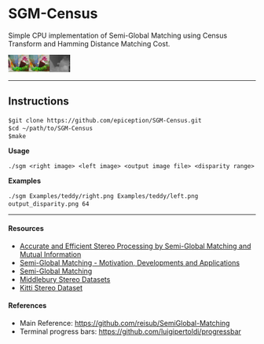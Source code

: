 SGM-Census
==========

Simple CPU implementation of Semi-Global Matching using Census Transform and Hamming Distance Matching Cost.

<img src="Examples/output_montage.png" style="width: 25%;"/>

---
## Instructions

    $git clone https://github.com/epiception/SGM-Census.git
    $cd ~/path/to/SGM-Census
    $make

**Usage**

    ./sgm <right image> <left image> <output image file> <disparity range>

**Examples**

    ./sgm Examples/teddy/right.png Examples/teddy/left.png output_disparity.png 64

---
#### Resources

* [Accurate and Efficient Stereo Processing by Semi-Global Matching and Mutual Information](http://www.dlr.de/rm/en/PortalData/3/Resources/papers/modeler/cvpr05hh.pdf)
* [Semi-Global Matching - Motivation, Developments and Applications](http://www.ifp.uni-stuttgart.de/publications/phowo11/180Hirschmueller.pdf)
* [Semi-Global Matching](http://lunokhod.org/?p=1356)
* [Middlebury Stereo Datasets](http://vision.middlebury.edu/stereo/data/)
* [Kitti Stereo Dataset](http://www.cvlibs.net/datasets/kitti/eval_stereo.php)

#### References
* Main Reference: https://github.com/reisub/SemiGlobal-Matching
* Terminal progress bars: https://github.com/luigipertoldi/progressbar


